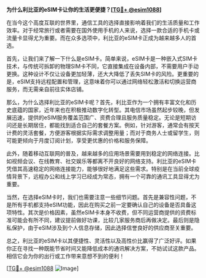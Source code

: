**为什么利比亚的eSIM卡让你的生活更便捷？[[TG💪+ @esim1088](https://t.me/s/esim1088)]**

在当今这个高度互联的世界里，通信工具的选择直接影响着我们的生活质量和工作效率。对于经常旅行或者需要在国外使用手机的人来说，选择一款合适的手机卡或流量卡显得尤为重要。而在众多选项中，利比亚的eSIM卡正成为越来越多人的首选。

首先，让我们来了解一下什么是eSIM卡。简单来说，eSIM卡是一种嵌入式SIM卡技术，与传统可拆卸的物理SIM卡不同，它直接集成在设备内部，不需要用户手动更换。这种设计不仅让设备更加轻薄，还大大降低了丢失SIM卡的风险。更重要的是，eSIM支持远程配置和管理，这意味着你可以通过网络轻松激活和切换运营商服务，而无需亲自前往实体店铺。

那么，为什么选择利比亚的eSIM卡呢？首先，利比亚作为一个拥有丰富文化和历史底蕴的国家，近年来也在积极推动数字化转型。其电信市场虽然起步较晚，但发展迅速，提供的eSIM服务覆盖范围广、资费合理且服务质量稳定。无论是短期访问还是长期居住，都能找到适合自己的套餐方案。例如，针对游客，通常会有按天计费的灵活套餐，方便游客根据实际需求调整用量；而对于商务人士或留学生，则可能更倾向于月度订阅计划，享受更优惠的价格和服务保障。

此外，随着移动互联网的普及，越来越多的应用场景需要用到稳定的网络连接。比如视频会议、在线教育、社交娱乐等都离不开良好的网络支持。利比亚的eSIM卡凭借其高速稳定的网络连接能力，能够很好地满足这些需求。特别是在当前全球疫情背景下，远程办公和线上学习已经成为常态，拥有一个可靠的通讯工具显得尤为重要。

当然，在选择eSIM卡时，我们也需要注意一些细节问题。首先是兼容性问题，不是所有手机都支持eSIM功能，因此在购买之前一定要确认自己的设备是否具备这项特性。其次是价格因素，虽然eSIM卡本身不收费，但不同运营商提供的资费标准可能会有所不同，建议提前做好功课，比较几家服务商后再做决定。最后则是隐私保护，由于eSIM涉及到个人信息存储，因此选择信誉良好的供应商至关重要。

总之，利比亚的eSIM卡以其便捷性、灵活性以及高性价比赢得了广泛好评。如果你正在寻找一种既能节省时间又能降低成本的通讯解决方案，不妨试试这款产品。相信它会为你的出行或工作带来意想不到的便利！

[[TG💪+ @esim1088](https://t.me/s/esim1088) ![Image](https://i.postimg.cc/4NQfJmqS/Snipaste-2025-05-13-00-14-12.png)]